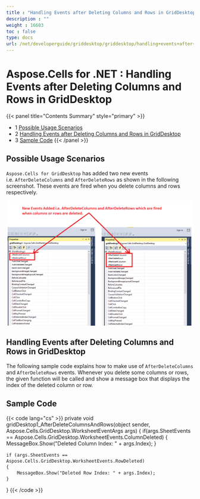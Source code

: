 ```yaml
---
title : "Handling Events after Deleting Columns and Rows in GridDesktop" 
description : "" 
weight : 16603 
toc : false
type: docs
url: /net/developerguide/griddesktop/griddesktop/handling+events+after+deleting+columns+and+rows+in+griddesktop/
---
```


# Aspose.Cells for .NET : Handling Events after Deleting Columns and Rows in GridDesktop


{{< panel title="Contents Summary" style="primary" >}}
*   1 [Possible Usage Scenarios](#possible-usage-scenarios)
*   2 [Handling Events after Deleting Columns and Rows in GridDesktop](#handling-events-after-deleting-columns-and-rows-in-griddesktop)
*   3 [Sample Code](#sample-code)
{{< /panel >}}
 

## Possible Usage Scenarios

`Aspose.Cells for GridDesktop` has added two new events i.e. `AfterDeleteColumns` and `AfterDeleteRows` as shown in the following screenshot. These events are fired when you delete columns and rows respectively.

![image](61767759.png)

## Handling Events after Deleting Columns and Rows in GridDesktop

The following sample code explains how to make use of `AfterDeleteColumns` and `AfterDeleteRows` events. Whenever you delete some columns or rows, the given function will be called and show a message box that displays the index of the deleted column or row.

## Sample Code

{{< code lang="cs" >}}
private void gridDesktop1_AfterDeleteColumnsAndRows(object sender, Aspose.Cells.GridDesktop.WorksheetEventArgs args)
{
    if(args.SheetEvents == Aspose.Cells.GridDesktop.WorksheetEvents.ColumnDeleted)
    {
        MessageBox.Show("Deleted Column Index: " + args.Index);
    }

    if (args.SheetEvents == Aspose.Cells.GridDesktop.WorksheetEvents.RowDeleted)
    {
        MessageBox.Show("Deleted Row Index: " + args.Index);
    }
}
{{< /code >}}

